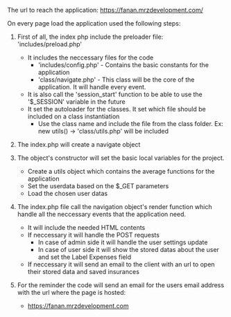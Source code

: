 The url to reach the application:
https://fanan.mrzdevelopment.com/

On every page load the application used the following steps:
1. First of all, the index php include the preloader file: 'includes/preload.php'
    - It includes the neccessary files for the code
        - 'includes/config.php' - Contains the basic constants for the application
        - 'class/navigate.php' - This class will be the core of the application. It will handle every event.
    - It is also call the 'session_start' function to be able to use the '$_SESSION' variable in the future
    - It set the autoloader for the classes. It set which file should be included on a class instantiation 
        - Use the class name and include the file from the class folder. Ex: new utils() -> 'class/utils.php' will be included 
		
2. The index.php will create a navigate object

3. The object's constructor will set the basic local variables for the project. 
    - Create a utils object which contains the average functions for the application
    - Set the userdata based on the $_GET parameters
    - Load the chosen user datas
	
4. The index.php file call the navigation object's render function which handle all the neccessary events that the application need.
    - It will include the needed HTML contents
    - If neccessary it will handle the POST requests
        - In case of admin side it will handle the user settings update
        - In case of user side it will show the stored datas about the user and set the Label Expenses field
    - If neccessary it will send an email to the client with an url to open their stored data and saved insurances

5. For the reminder the code will send an email for the users email address with the url where the page is hosted:
   - https://fanan.mrzdevelopment.com